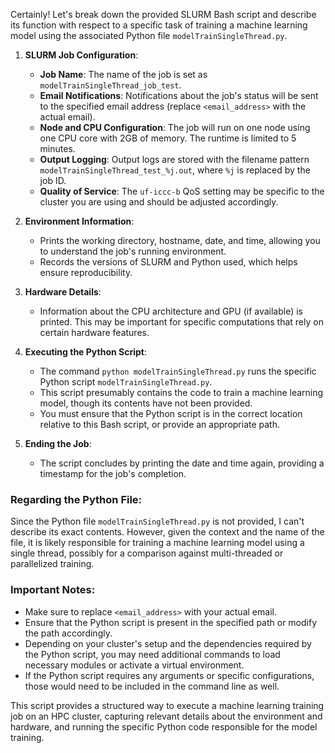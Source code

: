 Certainly! Let's break down the provided SLURM Bash script and describe its function with respect to a specific task of training a machine learning model using the associated Python file `modelTrainSingleThread.py`.

1. **SLURM Job Configuration**:
   - **Job Name**: The name of the job is set as `modelTrainSingleThread_job_test`.
   - **Email Notifications**: Notifications about the job's status will be sent to the specified email address (replace `<email_address>` with the actual email).
   - **Node and CPU Configuration**: The job will run on one node using one CPU core with 2GB of memory. The runtime is limited to 5 minutes.
   - **Output Logging**: Output logs are stored with the filename pattern `modelTrainSingleThread_test_%j.out`, where `%j` is replaced by the job ID.
   - **Quality of Service**: The `uf-iccc-b` QoS setting may be specific to the cluster you are using and should be adjusted accordingly.

2. **Environment Information**:
   - Prints the working directory, hostname, date, and time, allowing you to understand the job's running environment.
   - Records the versions of SLURM and Python used, which helps ensure reproducibility.

3. **Hardware Details**:
   - Information about the CPU architecture and GPU (if available) is printed. This may be important for specific computations that rely on certain hardware features.

4. **Executing the Python Script**:
   - The command `python modelTrainSingleThread.py` runs the specific Python script `modelTrainSingleThread.py`.
   - This script presumably contains the code to train a machine learning model, though its contents have not been provided.
   - You must ensure that the Python script is in the correct location relative to this Bash script, or provide an appropriate path.

5. **Ending the Job**:
   - The script concludes by printing the date and time again, providing a timestamp for the job's completion.

### Regarding the Python File:

Since the Python file `modelTrainSingleThread.py` is not provided, I can't describe its exact contents. However, given the context and the name of the file, it is likely responsible for training a machine learning model using a single thread, possibly for a comparison against multi-threaded or parallelized training.

### Important Notes:
- Make sure to replace `<email_address>` with your actual email.
- Ensure that the Python script is present in the specified path or modify the path accordingly.
- Depending on your cluster's setup and the dependencies required by the Python script, you may need additional commands to load necessary modules or activate a virtual environment.
- If the Python script requires any arguments or specific configurations, those would need to be included in the command line as well.

This script provides a structured way to execute a machine learning training job on an HPC cluster, capturing relevant details about the environment and hardware, and running the specific Python code responsible for the model training.